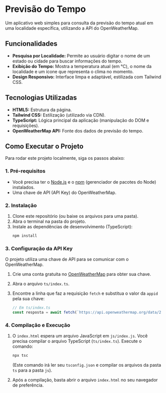 # Previsão do Tempo

Um aplicativo web simples para consulta da previsão do tempo atual em uma localidade específica, utilizando a API do OpenWeatherMap.

## Funcionalidades

- **Pesquisa por Localidade:** Permite ao usuário digitar o nome de um estado ou cidade para buscar informações do tempo.
- **Exibição do Tempo:** Mostra a temperatura atual (em °C), o nome da localidade e um ícone que representa o clima no momento.
- **Design Responsivo:** Interface limpa e adaptável, estilizada com Tailwind CSS.

## Tecnologias Utilizadas

- **HTML5:** Estrutura da página.
- **Tailwind CSS:** Estilização (utilizado via CDN).
- **TypeScript:** Lógica principal da aplicação (manipulação do DOM e requisições).
- **OpenWeatherMap API:** Fonte dos dados de previsão do tempo.

## Como Executar o Projeto

Para rodar este projeto localmente, siga os passos abaixo:

### 1. Pré-requisitos

- Você precisa ter o [Node.js](https://nodejs.org/) e o [npm](https://www.npmjs.com/) (gerenciador de pacotes do Node) instalados.
- Uma chave de API (API Key) do OpenWeatherMap.

### 2. Instalação

1.  Clone este repositório (ou baixe os arquivos para uma pasta).
2.  Abra o terminal na pasta do projeto.
3.  Instale as dependências de desenvolvimento (TypeScript):
    ```bash
    npm install
    ```

### 3. Configuração da API Key

O projeto utiliza uma chave de API para se comunicar com o OpenWeatherMap.

1.  Crie uma conta gratuita no [OpenWeatherMap](https://openweathermap.org/appid) para obter sua chave.
2.  Abra o arquivo `ts/index.ts`.
3.  Encontre a linha que faz a requisição `fetch` e substitua o valor da `appid` pela sua chave:

    ```typescript
    // Em ts/index.ts
    const resposta = await fetch(`https://api.openweathermap.org/data/2.5/weather?q=${localizacao}&appid=SUA_CHAVE_API_AQUI&lang=pt_br&units=metric`);
    ```

### 4. Compilação e Execução

1.  O `index.html` espera um arquivo JavaScript em `js/index.js`. Você precisa compilar o arquivo TypeScript (`ts/index.ts`). Execute o comando:

    ```bash
    npx tsc
    ```

    (Este comando irá ler seu `tsconfig.json` e compilar os arquivos da pasta `ts` para a pasta `js`).

2.  Após a compilação, basta abrir o arquivo `index.html` no seu navegador de preferência.

